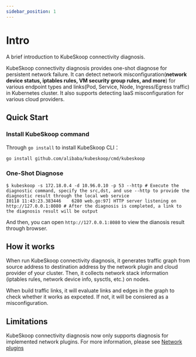 ```yaml
---
sidebar_position: 1
---
```


# Intro

A brief introduction to KubeSkoop connectivity diagnosis.

KubeSkoop connectivity diagnosis provides one-shot diagnose for persistent network failure. It can detect network misconfiguration(**network device status, iptables rules, VM security group rules, and more**) for various endpoint types and links(Pod, Service, Node, Ingress/Egress traffic) in Kubernetes cluster. It also supports detecting IaaS misconfiguration for various cloud providers.

## Quick Start

### Install KubeSkoop command
Through `go install` to install KubeSkoop CLI：
```
go install github.com/alibaba/kubeskoop/cmd/kubeskoop
```

### One-Shot Diagnose
```shell
$ kubeskoop -s 172.18.0.4 -d 10.96.0.10 -p 53 --http # Execute the diagnostic command, specify the src,dst, and use --http to provide the diagnostic result through the local web service
I0118 11:43:23.383446    6280 web.go:97] HTTP server listening on http://127.0.0.1:8080 # After the diagnosis is completed, a link to the diagnosis result will be output
```
And then, you can open `http://127.0.0.1:8080` to view the dianosis result through browser.

## How it works

When run KubeSkoop connectivity diagnosis, it generates traffic graph from source address to destination address by the network plugin and cloud provider of your cluster. Then, it collects network stack information (iptables rules, network device info, sysctls, etc.) on nodes.

When build traffic links, it will evaluate links and edges in the graph to check whether it works as expceted. If not, it will be consiered as a misconfiguration.

## Limitations

KubeSkoop connectivity diagnosis now only supports diagnosis for implemented network plugins. For more information, please see [Network plugins](network-plugins.md)
